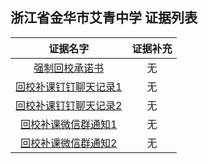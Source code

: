 浙江省金华市艾青中学 证据列表
---
|证据名字|证据补充|
|:---:|:---:|
|[强制回校承诺书](https://github.com/No694/Fuck694/blob/main/blacklist/zjjhaqzx/1.png)|无|
|[回校补课钉钉聊天记录1](https://github.com/No694/Fuck694/blob/main/blacklist/zjjhaqzx/2.png)|无|
|[回校补课钉钉聊天记录2](https://github.com/No694/Fuck694/blob/main/blacklist/zjjhaqzx/3.png)|无|
|[回校补课微信群通知1](https://github.com/No694/Fuck694/blob/main/blacklist/zjjhaqzx/4.png)|无|
|[回校补课微信群通知2](https://github.com/No694/Fuck694/blob/main/blacklist/zjjhaqzx/5.png)|无|
